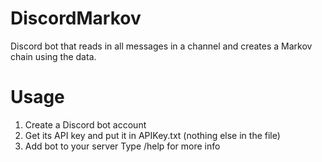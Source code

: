 # DiscordMarkov
Discord bot that reads in all messages in a channel and creates a Markov chain using the data.

# Usage
1. Create a Discord bot account
2. Get its API key and put it in APIKey.txt (nothing else in the file)
3. Add bot to your server
Type /help for more info
